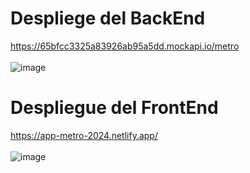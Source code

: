 # Despliege del BackEnd
https://65bfcc3325a83926ab95a5dd.mockapi.io/metro
<br><br>
![image](https://github.com/cristian-simba/App-metro/assets/117742977/28880e56-4f07-4197-859f-9afd14f66b68)

# Despliegue del FrontEnd
https://app-metro-2024.netlify.app/
<br><br>
![image](https://github.com/cristian-simba/App-metro/assets/117742977/b7ace2ab-85f8-4bd3-8e8a-c79a9c99f225)
